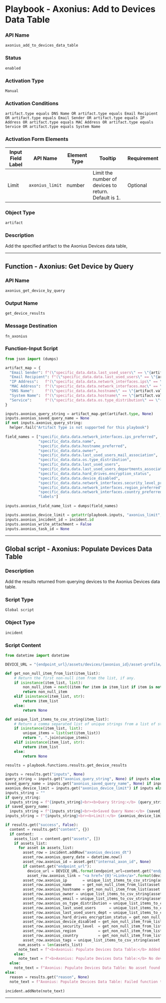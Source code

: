<!--
    DO NOT MANUALLY EDIT THIS FILE
    THIS FILE IS AUTOMATICALLY GENERATED WITH resilient-sdk codegen
    Generated with resilient-sdk v51.0.1.0.695
-->

# Playbook - Axonius: Add to Devices Data Table

### API Name
`axonius_add_to_devices_data_table`

### Status
`enabled`

### Activation Type
`Manual`

### Activation Conditions
`artifact.type equals DNS Name OR artifact.type equals Email Recipient OR artifact.type equals Email Sender OR artifact.type equals IP Address OR artifact.type equals MAC Address OR artifact.type equals Service OR artifact.type equals System Name`

### Activation Form Elements
| Input Field Label | API Name | Element Type | Tooltip | Requirement |
| ----------------- | -------- | ------------ | ------- | ----------- |
| Limit | `axonius_limit` | number | Limit the number of devices to return. Default is 1. | Optional |

### Object Type
`artifact`

### Description
Add the specified artifact to the Axonius Devices data table,


---
## Function - Axonius: Get Device by Query

### API Name
`axonius_get_device_by_query`

### Output Name
`get_device_results`

### Message Destination
`fn_axonius`

### Function-Input Script
```python
from json import (dumps)

artifact_map = {
  "Email Sender": f"(\"specific_data.data.last_used_users\" == \"{artifact.value}\")",
  "Email Recipient": f"(\"specific_data.data.last_used_users\" == \"{artifact.value}\")",
  "IP Address":   f"(\"specific_data.data.network_interfaces.ips\" == \"{artifact.value}\")",
  "MAC Address":  f"(\"specific_data.data.network_interfaces.mac\" == \"{artifact.value}\")",
  "DNS Name":     f"(\"specific_data.data.hostname\" == \"{artifact.value}\")",
  "System Name":  f"(\"specific_data.data.hostname\" == \"{artifact.value}\")",
  "Service":      f"(\"specific_data.data.os.type_distribution\" == \"{artifact.value}\") or (\"specific_data.data.os.type\" == \"{artifact.value}\")"
}

inputs.axonius_query_string = artifact_map.get(artifact.type, None)
inputs.axonius_saved_query_name = None
if not inputs.axonius_query_string:
  helper.fail("Artifact Type is not supported for this playbook")
  
field_names = ["specific_data.data.network_interfaces.ips_preferred", 
               "specific_data.data.name",
               "specific_data.data.hostname_preferred",
               "specific_data.data.owner",
               "specific_data.data.last_used_users_mail_association",
               "specific_data.data.os.type_distribution",
               "specific_data.data.last_used_users",
               "specific_data.data.last_used_users_departments_association",
               "specific_data.data.hard_drives.encryption_status",
               "specific_data.data.device_disabled",
               "specific_data.data.network_interfaces.security_level_preferred",
               "specific_data.data.network_interfaces.region_preferred",
               "specific_data.data.network_interfaces.country_preferred",
               "labels"]
               
inputs.axonius_field_name_list = dumps(field_names)

inputs.axonius_device_limit = getattr(playbook.inputs, "axonius_limit", None) if getattr(playbook.inputs, "axonius_limit", None) else 1
inputs.axonius_incident_id = incident.id
inputs.axonius_write_attachment = False
inputs.axonius_task_id = None
```

---

## Global script - Axonius: Populate Devices Data Table

### Description
Add the results returned from querying devices to the Axonius Devices data table.

### Script Type
`Global script`

### Object Type
`incident`

### Script Content
```python
from datetime import datetime

DEVICE_URL = "{endpoint_url}/assets/devices/{axonius_id}/asset-profile/all"

def get_non_null_item_from_list(item_list):
    # Return the first non-null item from the list, if any.
    if isinstance(item_list, list):
        non_null_item = next((item for item in item_list if item is not None), None)
        return non_null_item
    elif isinstance(item_list, str):
        return item_list
    else:
        return None

def unique_list_items_to_csv_string(item_list):
    # Return a comma separated list of unique strings from a list of strings.
    if isinstance(item_list, list):
        unique_items = list(set(item_list))
        return ", ".join(unique_items)
    elif isinstance(item_list, str):
        return item_list
    else:
        return None
        
results = playbook.functions.results.get_device_results

inputs = results.get("inputs", None)
query_string = inputs.get("axonius_query_string", None) if inputs else None
saved_query_name = inputs.get("axonius_saved_query_name", None) if inputs else None
axonius_device_limit = inputs.get("axonius_device_limit") if inputs else None
inputs_string = ""
if query_string:
  inputs_string = f"{inputs_string}<br><b>Query String:</b> {query_string}"
if saved_query_name:
  inputs_string = f"{inputs_string}<br><b>Saved Query Name:</b> {saved_query_name}"
inputs_string = f"{inputs_string}<br><b>Limit:</b> {axonius_device_limit}"

if results.get("success", False):
  content = results.get("content", {})
  if content:
    assets_list = content.get("assets", [])
    if assets_list:
      for asset in assets_list:
        asset_row = incident.addRow("axonius_devices_dt")
        asset_row.axonius_query_date = datetime.now()
        asset_row.axonius_id = asset.get("internal_axon_id", None)
        if content.get("endpoint_url"):
          device_url = DEVICE_URL.format(endpoint_url=content.get("endpoint_url"), axonius_id=asset.get("internal_axon_id", None))
          asset_row.axonius_link = "<a href='{0}'>Link</a>".format(device_url)
        asset_row.axonius_ip       = unique_list_items_to_csv_string(asset.get("specific_data.data.network_interfaces.ips_preferred", None))
        asset_row.axonius_name     = get_non_null_item_from_list(asset.get("specific_data.data.name", None))
        asset_row.axonius_hostname = get_non_null_item_from_list(asset.get("specific_data.data.hostname_preferred", None))
        asset_row.axonius_owner = unique_list_items_to_csv_string(asset.get("specific_data.data.owner", None))
        asset_row.axonius_email = unique_list_items_to_csv_string(asset.get("specific_data.data.last_used_users_mail_association", None))
        asset_row.axonius_os_type_distribution = unique_list_items_to_csv_string(asset.get("specific_data.data.os.type_distribution", None))
        asset_row.axonius_last_used_users      = unique_list_items_to_csv_string(asset.get("specific_data.data.last_used_users", None))
        asset_row.axonius_last_used_users_dept = unique_list_items_to_csv_string(asset.get("specific_data.data.last_used_users_departments_association", None))
        asset_row.axonius_hard_drives_encryption_status = get_non_null_item_from_list(asset.get("specific_data.data.hard_drives.encryption_status", None))
        asset_row.axonius_device_disabled = get_non_null_item_from_list(asset.get("specific_data.data.device_disabled", None))
        asset_row.axonius_security_level  = get_non_null_item_from_list(asset.get("specific_data.data.network_interfaces.security_level_preferred", None))
        asset_row.axonius_region          = get_non_null_item_from_list(asset.get("specific_data.data.network_interfaces.region_preferred", None))
        asset_row.axonius_country         = get_non_null_item_from_list(asset.get("specific_data.data.network_interfaces.country_preferred", None))
        asset_row.axonius_tags = unique_list_items_to_csv_string(asset.get("labels", None))
      num_assets = len(assets_list)
      note_text = f"<b>Axonius: Populate Devices Data Table:</b> Added <b>{num_assets}</b> asset to the Axonius Devices data table {inputs_string}"
    else:
      note_text = f"<b>Axonius: Populate Devices Data Table:</b> No device asset found matching inputs: {inputs_string}"  
  else:
    note_text = f"Axonius: Populate Devices Data Table: No asset found (no content): {inputs_string}"
else:
  reason = results.get("reason", None)
  note_text = f"Axonius: Populate Devices Data Table: Failed function to get asset: {inputs_string}<br> Reason = {reason}"
  
incident.addNote(note_text)
```

---

